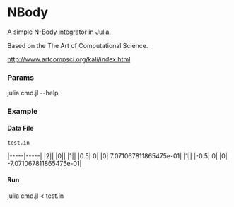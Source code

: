 # NBody

A simple N-Body integrator in Julia.

Based on the The Art of Computational Science.

http://www.artcompsci.org/kali/index.html

### Params
julia cmd.jl --help

### Example

#### Data File
`test.in`


|-----|-----|
|2||
|0||
|1||
|0.5| 0|
|0| 7.071067811865475e-01|
|1||
|-0.5| 0|
|0| -7.071067811865475e-01|


#### Run
julia cmd.jl < test.in
